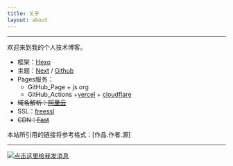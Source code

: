 ```yaml
---
title: 关于
layout: about
---
```


---

欢迎来到我的个人技术博客。

- 框架：[Hexo](https://hexo.io/zh-cn/)
- 主题：[Next](https://theme-next.js.org) / [Github](https://github.com/next-theme/hexo-theme-next)
- Pages服务：
  - GitHub_Page + js.org
  - GitHub_Actions +[vercel](https://vercel.com/) + [cloudflare](https://dash.cloudflare.com)
- ~~域名解析：[阿里云](https://dns.console.aliyun.com/)~~
- SSL：[freessl](https://freessl.cn/)
- ~~CDN：[Fast](https://fast.io/)~~

本站所引用的链接将参考格式：[作品.作者.源]


<!--
* 20/03/01 回归
-->

---

<a target="_blank" href="http://wpa.qq.com/msgrd?v=3&amp;uin=707347059&amp;site=qq&amp;menu=yes">
<img border="0" src="http://wpa.qq.com/pa?p=2:707347059:51" alt="点击这里给我发消息" title="点击这里给我发消息"/></a>